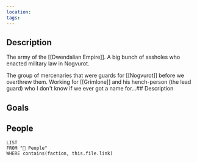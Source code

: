 ```yaml
---
location: 
tags:
---
```

## Description
The army of the [[Dwendalian Empire]]. A big bunch of assholes who enacted military law in Nogvurot.

The group of mercenaries that were guards for [[Nogvurot]] before we overthrew them. Working for [[Grimlone]] and his hench-person (the lead guard) who I don't know if we ever got a name for...## Description

## Goals

## People
```dataview
LIST
FROM "🙋 People"
WHERE contains(faction, this.file.link)
```
